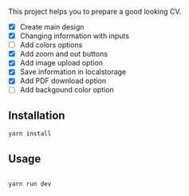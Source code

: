 This project helps you to prepare a good looking CV.

- [x] Create main design
- [x] Changing information with inputs
- [ ] Add colors options
- [x] Add zoom and out buttons
- [x] Add image upload option
- [x] Save information in localstorage
- [x] Add PDF download option
- [ ] Add backgound color option

## Installation

```bash
yarn install
```

## Usage

```bash

yarn run dev
```
